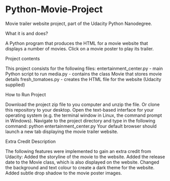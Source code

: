 # Python-Movie-Project
Movie trailer website project, part of the Udacity Python Nanodegree.

What it is and does?

A Python program that produces the HTML for a movie website that displays a number of movies. Click on a movie poster to play its trailer.

Project contents

This project consists for the following files:
entertainment_center.py - main Python script to run
media.py - contains the class Movie that stores movie details
fresh_tomatoes.py - creates the HTML file for the website (Udacity supplied)

How to Run Project

Download the project zip file to you computer and unzip the file. Or clone this repository to your desktop.
Open the text-based interface for your operating system (e.g. the terminal window in Linux, the command prompt in Windows).
Navigate to the project directory and type in the following command:
python entertainment_center.py
Your default browser should launch a new tab displaying the movie trailer website.

Extra Credit Description

The following features were implemented to gain an extra credit from Udacity:
Added the storyline of the movie to the website.
Added the release date to the Movie class, which is also displayed on the website.
Changed the background and text colour to create a dark theme for the website.
Added subtle drop shadow to the movie poster images.


